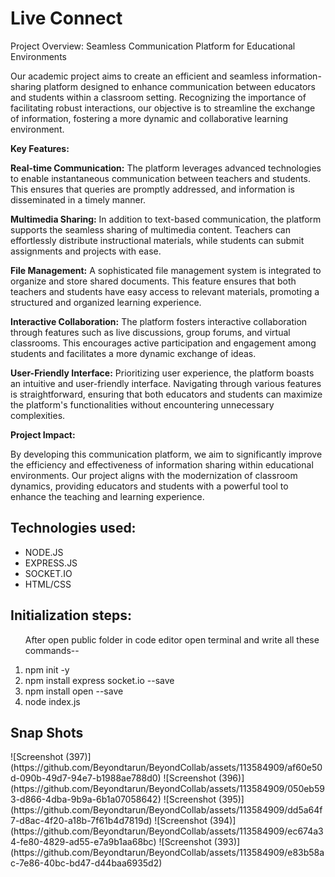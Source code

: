 <h1>Live Connect</h1>

<p> Project Overview: Seamless Communication Platform for Educational Environments

Our academic project aims to create an efficient and seamless information-sharing platform designed to enhance communication between educators and students within a classroom setting. Recognizing the importance of facilitating robust interactions, our objective is to streamline the exchange of information, fostering a more dynamic and collaborative learning environment.

<b>Key Features:</b>

<b>Real-time Communication:</b> The platform leverages advanced technologies to enable instantaneous communication between teachers and students. This ensures that queries are promptly addressed, and information is disseminated in a timely manner.

<b>Multimedia Sharing:</b> In addition to text-based communication, the platform supports the seamless sharing of multimedia content. Teachers can effortlessly distribute instructional materials, while students can submit assignments and projects with ease.

<b>File Management:</b> A sophisticated file management system
 is integrated to organize and store shared documents. This feature ensures that both teachers and students have easy access to relevant materials, promoting a structured and organized learning experience.

<b>Interactive Collaboration:</b> The platform fosters interactive collaboration through features such as live discussions, group forums, and virtual classrooms. This encourages active participation and engagement among students and facilitates a more dynamic exchange of ideas.

<b>User-Friendly Interface:</b> Prioritizing user experience, the platform boasts an intuitive and user-friendly interface. Navigating through various features is straightforward, ensuring that both educators and students can maximize the platform's functionalities without encountering unnecessary complexities.

<b>Project Impact:</b>

By developing this communication platform, we aim to significantly improve the efficiency and effectiveness of information sharing within educational environments. Our project aligns with the modernization of classroom dynamics, providing educators and students with a powerful tool to enhance the teaching and learning experience.</p>
<h2>Technologies used:</h2>
<ul>
  <li>NODE.JS</li>
  <li>EXPRESS.JS</li>
  <li>SOCKET.IO</li>
  <li>HTML/CSS</li>
</ul>
<h2>Initialization steps:</h2>
<ol type="1">
  <p>After open public folder in code editor open terminal and write all these commands--</p>
  <li>npm init -y</li>
  <li>npm install express socket.io --save</li>
  <li>npm install open --save</li>
  <li>node index.js</li>
</ol>

<h2>Snap Shots</h2>
![Screenshot (397)](https://github.com/Beyondtarun/BeyondCollab/assets/113584909/af60e50d-090b-49d7-94e7-b1988ae788d0)
![Screenshot (396)](https://github.com/Beyondtarun/BeyondCollab/assets/113584909/050eb593-d866-4dba-9b9a-6b1a07058642)
![Screenshot (395)](https://github.com/Beyondtarun/BeyondCollab/assets/113584909/dd5a64f7-d8ac-4f20-a18b-7f61b4d7819d)
![Screenshot (394)](https://github.com/Beyondtarun/BeyondCollab/assets/113584909/ec674a34-fe80-4829-ad55-e7a9b1aa68bc)
![Screenshot (393)](https://github.com/Beyondtarun/BeyondCollab/assets/113584909/e83b58ac-7e86-40bc-bd47-d44baa6935d2)

